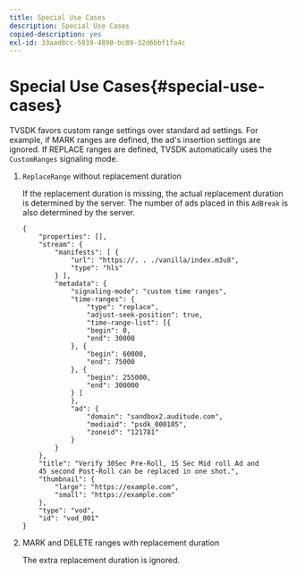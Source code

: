 ```yaml
---
title: Special Use Cases
description: Special Use Cases
copied-description: yes
exl-id: 33aad8cc-5939-4890-bc89-32d6bbf1fa4c
---
```

# Special Use Cases{#special-use-cases}

TVSDK favors custom range settings over standard ad settings. For example, if MARK ranges are defined, the ad's insertion settings are ignored. If REPLACE ranges are defined, TVSDK automatically uses the `CustomRanges` signaling mode. 

1. `ReplaceRange` without replacement duration

   If the replacement duration is missing, the actual replacement duration is determined by the server. The number of ads placed in this `AdBreak` is also determined by the server. 

   ```
   {
       "properties": [],
       "stream": {
           "manifests": [ {
               "url": "https://. . ./vanilla/index.m3u8",
               "type": "hls"
           } ],
           "metadata": {
               "signaling-mode": "custom time ranges",
               "time-ranges": {
                   "type": "replace",
                   "adjust-seek-position": true,
                   "time-range-list": [{
                   "begin": 0,
                   "end": 30000
               }, {
                   "begin": 60000,
                   "end": 75000
               }, {
                   "begin": 255000,
                   "end": 300000
               } ]
               },
               "ad": {             
                   "domain": "sandbox2.auditude.com",
                   "mediaid": "psdk_000105",
                   "zoneid": "121781"
               }     
           }
       },
       "title": "Verify 30Sec Pre-Roll, 15 Sec Mid roll Ad and 
       45 second Post-Roll can be replaced in one shot.",
       "thumbnail": {
           "large": "https://example.com",
           "small": "https://example.com"
       },
       "type": "vod",
       "id": "vod_001"
   }
   
   ```

1. MARK and DELETE ranges with replacement duration

   The extra replacement duration is ignored.
